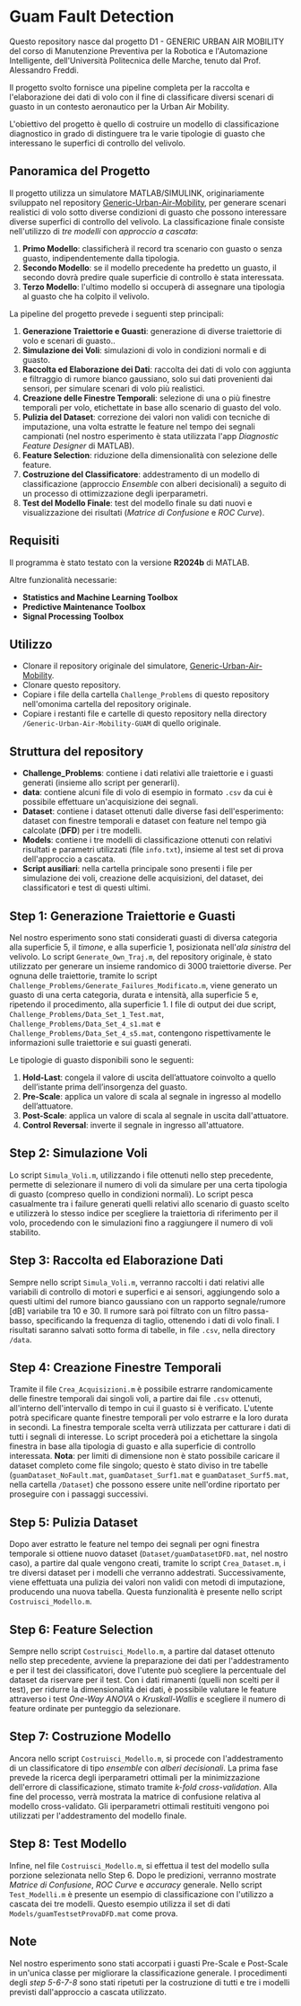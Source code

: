 # Guam Fault Detection
Questo repository nasce dal progetto D1 - GENERIC URBAN AIR MOBILITY del corso di Manutenzione Preventiva per la Robotica e l'Automazione Intelligente, dell'Università Politecnica delle Marche, tenuto dal Prof. Alessandro Freddi.

Il progetto svolto fornisce una pipeline completa per la raccolta e l'elaborazione dei dati di volo con il fine di classificare diversi scenari di guasto in un contesto aeronautico per la Urban Air Mobility.

L'obiettivo del progetto è quello di costruire un modello di classificazione diagnostico in grado di distinguere tra le varie tipologie di guasto che interessano le superfici di controllo del velivolo.

## Panoramica del Progetto
Il progetto utilizza un simulatore MATLAB/SIMULINK, originariamente sviluppato nel repository [Generic-Urban-Air-Mobility](https://github.com/nasa/Generic-Urban-Air-Mobility-GUAM), per generare scenari realistici di volo sotto diverse condizioni di guasto che possono interessare diverse superfici di controllo del velivolo. La classificazione finale consiste nell'utilizzo di *tre modelli* con *approccio a cascata*:
1. **Primo Modello**: classificherà il record tra scenario con guasto o senza guasto, indipendentemente dalla tipologia.
2. **Secondo Modello**: se il modello precedente ha predetto un guasto, il secondo dovrà predire quale superficie di controllo è stata interessata.
3. **Terzo Modello**: l'ultimo modello si occuperà di assegnare una tipologia al guasto che ha colpito il velivolo.

La pipeline del progetto prevede i seguenti step principali:

1. **Generazione Traiettorie e Guasti**: generazione di diverse traiettorie di volo e scenari di guasto..
2. **Simulazione dei Voli**: simulazioni di volo in condizioni normali e di guasto.
3. **Raccolta ed Elaborazione dei Dati**: raccolta dei dati di volo con aggiunta e filtraggio di rumore bianco gaussiano, solo sui dati provenienti dai sensori, per simulare scenari di volo più realistici.
4. **Creazione delle Finestre Temporali**: selezione di una o più finestre temporali per volo, etichettate in base allo scenario di guasto del volo.
5. **Pulizia del Dataset**: correzione dei valori non validi con tecniche di imputazione, una volta estratte le feature nel tempo dei segnali campionati (nel nostro esperimento è stata utilizzata l'app *Diagnostic Feature Designer* di MATLAB).
6. **Feature Selection**: riduzione della dimensionalità con selezione delle feature.
7. **Costruzione del Classificatore**: addestramento di un modello di classificazione (approccio *Ensemble* con alberi decisionali) a seguito di un processo di ottimizzazione degli iperparametri.
8. **Test del Modello Finale**: test del modello finale su dati nuovi e visualizzazione dei risultati (*Matrice di Confusione* e *ROC Curve*).

## Requisiti
Il programma è stato testato con la versione **R2024b** di MATLAB.

Altre funzionalità necessarie:
- **Statistics and Machine Learning Toolbox**
- **Predictive Maintenance Toolbox**
- **Signal Processing Toolbox**

## Utilizzo
- Clonare il repository originale del simulatore, [Generic-Urban-Air-Mobility](https://github.com/nasa/Generic-Urban-Air-Mobility-GUAM).
- Clonare questo repository.
- Copiare i file della cartella `Challenge_Problems` di questo repository nell'omonima cartella del repository originale.
- Copiare i restanti file e cartelle di questo repository nella directory `/Generic-Urban-Air-Mobility-GUAM` di quello originale.

## Struttura del repository
- **Challenge_Problems**: contiene i dati relativi alle traiettorie e i guasti generati (insieme allo script per generarli).
- **data**: contiene alcuni file di volo di esempio in formato `.csv` da cui è possibile effettuare un'acquisizione dei segnali.
- **Dataset**: contiene i dataset ottenuti dalle diverse fasi dell'esperimento: dataset con finestre temporali e dataset con feature nel tempo già calcolate (**DFD**) per i tre modelli.
- **Models**: contiene i tre modelli di classificazione ottenuti con relativi risultati e parametri utilizzati (file `info.txt`), insieme al test set di prova dell'approccio a cascata.
- **Script ausiliari**: nella cartella principale sono presenti i file per simulazione dei voli, creazione delle acquisizioni, del dataset, dei classificatori e test di questi ultimi.

## Step 1: Generazione Traiettorie e Guasti
Nel nostro esperimento sono stati considerati guasti di diversa categoria alla superficie 5, il *timone*, e alla superficie 1, posizionata nell'*ala sinistra* del velivolo. Lo script `Generate_Own_Traj.m`, del repository originale, è stato utilizzato per generare un insieme randomico di 3000 traiettorie diverse. Per ognuna delle traiettorie, tramite lo script `Challenge_Problems/Generate_Failures_Modificato.m`, viene generato un guasto di una certa categoria, durata e intensità, alla superficie 5 e, ripetendo il procedimento, alla superficie 1. I file di output dei due script, `Challenge_Problems/Data_Set_1_Test.mat`, `Challenge_Problems/Data_Set_4_s1.mat` e `Challenge_Problems/Data_Set_4_s5.mat`, contengono rispettivamente le informazioni sulle traiettorie e sui guasti generati.

Le tipologie di guasto disponibili sono le seguenti:

1. **Hold-Last**:  congela il valore di uscita dell’attuatore coinvolto a
quello dell’istante prima dell’insorgenza del guasto.
2. **Pre-Scale**: applica un valore di scala al segnale in ingresso al modello dell’attuatore.
3. **Post-Scale**: applica un valore di scala al segnale in uscita dall'attuatore.
4. **Control Reversal**: inverte il segnale in ingresso all'attuatore.

## Step 2: Simulazione Voli
Lo script `Simula_Voli.m`, utilizzando i file ottenuti nello step precedente, permette di selezionare il numero di voli da simulare per una certa tipologia di guasto (compreso quello in condizioni normali). Lo script pesca casualmente tra i failure generati quelli relativi allo scenario di guasto scelto e utilizzerà lo stesso indice per scegliere la traiettoria di riferimento per il volo, procedendo con le simulazioni fino a raggiungere il numero di voli stabilito. 

## Step 3: Raccolta ed Elaborazione Dati
Sempre nello script `Simula_Voli.m`, verranno raccolti i dati relativi alle variabili di controllo di motori e superfici e ai sensori, aggiungendo solo a questi ultimi del rumore bianco gaussiano con un rapporto segnale/rumore [dB] variabile tra 10 e 30. Il rumore sarà poi filtrato con un filtro passa-basso, specificando la frequenza di taglio, ottenendo i dati di volo finali. I risultati saranno salvati sotto forma di tabelle, in file `.csv`, nella directory `/data`.

## Step 4: Creazione Finestre Temporali
Tramite il file `Crea_Acquisizioni.m` è possibile estrarre randomicamente delle finestre temporali dai singoli voli, a partire dai file `.csv` ottenuti, all'interno dell'intervallo di tempo in cui il guasto si è verificato. L'utente potrà specificare quante finestre temporali per volo estrarre e la loro durata in secondi. La finestra temporale scelta verrà utilizzata per catturare i dati di tutti i segnali di interesse. Lo script procederà poi a etichettare la singola finestra in base alla tipologia di guasto e alla superficie di controllo interessata. **Nota**: per limiti di dimensione non è stato possibile caricare il dataset completo come file singolo; questo è stato diviso in tre tabelle (`guamDataset_NoFault.mat`, `guamDataset_Surf1.mat` e `guamDataset_Surf5.mat`, nella cartella `/Dataset`) che possono essere unite nell'ordine riportato per proseguire con i passaggi successivi.

## Step 5: Pulizia Dataset
Dopo aver estratto le feature nel tempo dei segnali per ogni finestra temporale si ottiene nuovo dataset (`Dataset/guamDatasetDFD.mat`, nel nostro caso), a partire dal quale vengono creati, tramite lo script `Crea_Dataset.m`, i tre diversi dataset per i modelli che verranno addestrati. Successivamente, viene effettuata una pulizia dei valori non validi con metodi di imputazione, producendo una nuova tabella. Questa funzionalità è presente nello script `Costruisci_Modello.m`.

## Step 6: Feature Selection
Sempre nello script `Costruisci_Modello.m`, a partire dal dataset ottenuto nello step precedente, avviene la preparazione dei dati per l'addestramento e per il test dei classificatori, dove l'utente può scegliere la percentuale del dataset da riservare per il test. Con i dati rimanenti (quelli non scelti per il test), per ridurre la dimensionalità dei dati, è possibile valutare le feature attraverso i test *One-Way ANOVA* o *Kruskall-Wallis* e scegliere il numero di feature ordinate per punteggio da selezionare.

## Step 7: Costruzione Modello
Ancora nello script `Costruisci_Modello.m`, si procede con l'addestramento di un classificatore di tipo *ensemble* con *alberi decisionali*. La prima fase prevede la ricerca degli iperparametri ottimali per la minimizzazione dell'errore di classificazione, stimato tramite *k-fold cross-validation*. Alla fine del processo, verrà mostrata la matrice di confusione relativa al modello cross-validato. Gli iperparametri ottimali restituiti vengono poi utilizzati per l'addestramento del modello finale.

## Step 8: Test Modello
Infine, nel file `Costruisci_Modello.m`, si effettua il test del modello sulla porzione selezionata nello Step 6. Dopo le predizioni, verranno mostrate *Matrice di Confusione*, *ROC Curve* e *accuracy* generale. Nello script `Test_Modelli.m` è presente un esempio di classificazione con l'utilizzo a cascata dei tre modelli. Questo esempio utilizza il set di dati `Models/guamTestsetProvaDFD.mat` come prova.

## Note
Nel nostro esperimento sono stati accorpati i guasti Pre-Scale e Post-Scale in un'unica classe per migliorare la classificazione generale.
I procedimenti degli *step 5-6-7-8* sono stati ripetuti per la costruzione di tutti e tre i modelli previsti dall'approccio a cascata utilizzato.
